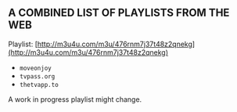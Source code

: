 ## A COMBINED LIST OF PLAYLISTS FROM THE WEB

Playlist: [http://m3u4u.com/m3u/476rnm7j37t48z2qnekg](http://m3u4u.com/m3u/476rnm7j37t48z2qnekg)
- `moveonjoy`
- `tvpass.org`
- `thetvapp.to`

A work in progress playlist might change.
